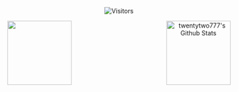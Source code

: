 <p align="center">
    <img alt="Visitors" src="https://visitor-badge.laobi.icu/badge?page_id=twentytwo777" />
</p>

<p align="center">
    <a href="https://github.com/twentytwo777/github-readme-stats">
        <img
            height="145"
            align="left"
            src="https://readme-stats.clckblog.space/api/top-langs/?username=twentytwo777&layout=compact&hide_border=true&bg_color=00000000&text_color=5BCDEC"
        />
    </a>
    <a href="https://github.com/anuraghazra/github-readme-stats">
        <img
            align="right"
            height="145"
            alt="twentytwo777's Github Stats"
            src="https://readme-stats.clckblog.space/api?username=twentytwo777&show_icons=true&count_private=true&bg_color=00000000&title_color=5BCDEC&text_color=5BCDEC&icon_color=5BCDEC&hide_border=true"
        />
    </a>
</p>
</a>
